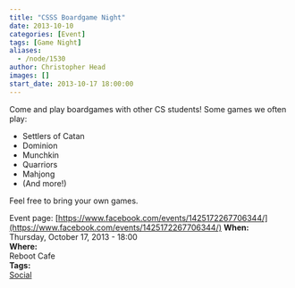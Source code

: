```yaml
---
title: "CSSS Boardgame Night"
date: 2013-10-10
categories: [Event]
tags: [Game Night]
aliases:
  - /node/1530
author: Christopher Head
images: []
start_date: 2013-10-17 18:00:00
---
```


Come and play boardgames with other CS students! Some games we often play:

- Settlers of Catan
- Dominion
- Munchkin
- Quarriors
- Mahjong
- (And more!)

Feel free to bring your own games.

Event page: [https://www.facebook.com/events/1425172267706344/](https://www.facebook.com/events/1425172267706344/)
**When:** \
Thursday, October 17, 2013 - 18:00 \
**Where:** \
Reboot Cafe \
**Tags:** \
[Social](/social)

